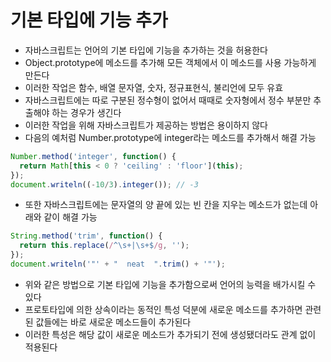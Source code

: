 # 기본 타입에 기능 추가

* 자바스크립트는 언어의 기본 타입에 기능을 추가하는 것을 허용한다
* Object.prototype에 메소드를 추가해 모든 객체에서 이 메소드를 사용 가능하게 만든다
* 이러한 작업은 함수, 배열 문자열, 숫자, 정규표현식, 불리언에 모두 유효
* 자바스크립트에는 따로 구분된 정수형이 없어서 때때로 숫자형에서 정수 부분만 추출해야 하는 경우가 생긴다
* 이러한 작업을 위해 자바스크립트가 제공하는 방법은 용이하지 않다
* 다음의 예처럼 Number.prototype에 integer라는 메소드를 추가해서 해결 가능

```javascript
Number.method('integer', function() {
  return Math[this < 0 ? 'ceiling' : 'floor'](this);
});
document.writeln((-10/3).integer()); // -3
```

* 또한 자바스크립트에는 문자열의 양 끝에 있는 빈 칸을 지우는 메소드가 없는데 아래와 같이 해결 가능

```javascript
String.method('trim', function() {
  return this.replace(/^\s+|\s+$/g, '');
});
document.writeln('"' + "  neat  ".trim() + '"');
```

* 위와 같은 방법으로 기본 타입에 기능을 추가함으로써 언어의 능력을 배가시킬 수 있다
* 프로토타입에 의한 상속이라는 동적인 특성 덕분에 새로운 메소드를 추가하면 관련된 값들에는 바로 새로운 메소드들이 추가된다
* 이러한 특성은 해당 값이 새로운 메소드가 추가되기 전에 생성됐더라도 관계 없이 적용된다

